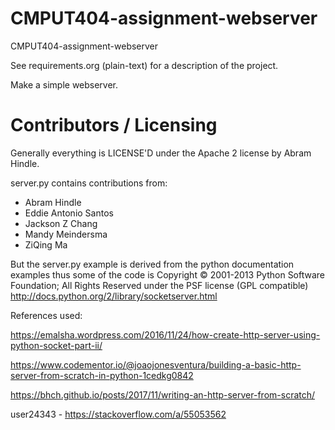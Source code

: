CMPUT404-assignment-webserver
=============================

CMPUT404-assignment-webserver

See requirements.org (plain-text) for a description of the project.

Make a simple webserver.

Contributors / Licensing
========================

Generally everything is LICENSE'D under the Apache 2 license by Abram Hindle.

server.py contains contributions from:

* Abram Hindle
* Eddie Antonio Santos
* Jackson Z Chang
* Mandy Meindersma
* ZiQing Ma

But the server.py example is derived from the python documentation
examples thus some of the code is Copyright © 2001-2013 Python
Software Foundation; All Rights Reserved under the PSF license (GPL
compatible) http://docs.python.org/2/library/socketserver.html

References used:

https://emalsha.wordpress.com/2016/11/24/how-create-http-server-using-python-socket-part-ii/

https://www.codementor.io/@joaojonesventura/building-a-basic-http-server-from-scratch-in-python-1cedkg0842

https://bhch.github.io/posts/2017/11/writing-an-http-server-from-scratch/

user24343 - https://stackoverflow.com/a/55053562